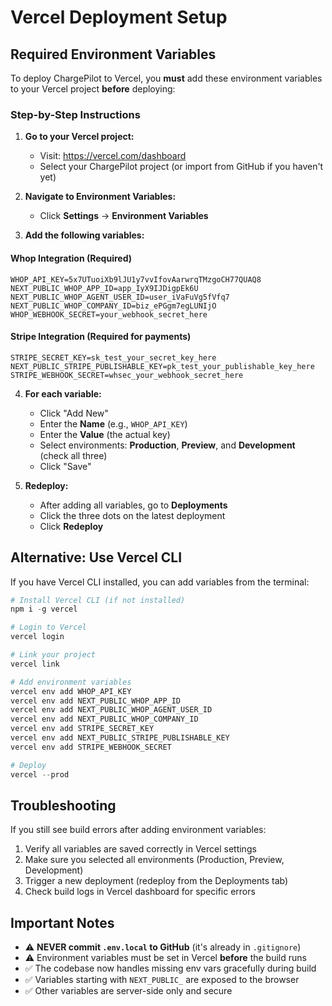 # Vercel Deployment Setup

## Required Environment Variables

To deploy ChargePilot to Vercel, you **must** add these environment variables to your Vercel project **before** deploying:

### Step-by-Step Instructions

1. **Go to your Vercel project:**
   - Visit: https://vercel.com/dashboard
   - Select your ChargePilot project (or import from GitHub if you haven't yet)

2. **Navigate to Environment Variables:**
   - Click **Settings** → **Environment Variables**

3. **Add the following variables:**

#### Whop Integration (Required)
```
WHOP_API_KEY=5x7UTuoiXb9lJU1y7vvIfovAarwrqTMzgoCH77QUAQ8
NEXT_PUBLIC_WHOP_APP_ID=app_IyX9IJDigpEk6U
NEXT_PUBLIC_WHOP_AGENT_USER_ID=user_iVaFuVg5fVfq7
NEXT_PUBLIC_WHOP_COMPANY_ID=biz_ePGgm7egLUNIjO
WHOP_WEBHOOK_SECRET=your_webhook_secret_here
```

#### Stripe Integration (Required for payments)
```
STRIPE_SECRET_KEY=sk_test_your_secret_key_here
NEXT_PUBLIC_STRIPE_PUBLISHABLE_KEY=pk_test_your_publishable_key_here
STRIPE_WEBHOOK_SECRET=whsec_your_webhook_secret_here
```

4. **For each variable:**
   - Click "Add New"
   - Enter the **Name** (e.g., `WHOP_API_KEY`)
   - Enter the **Value** (the actual key)
   - Select environments: **Production**, **Preview**, and **Development** (check all three)
   - Click "Save"

5. **Redeploy:**
   - After adding all variables, go to **Deployments**
   - Click the three dots on the latest deployment
   - Click **Redeploy**

## Alternative: Use Vercel CLI

If you have Vercel CLI installed, you can add variables from the terminal:

```powershell
# Install Vercel CLI (if not installed)
npm i -g vercel

# Login to Vercel
vercel login

# Link your project
vercel link

# Add environment variables
vercel env add WHOP_API_KEY
vercel env add NEXT_PUBLIC_WHOP_APP_ID
vercel env add NEXT_PUBLIC_WHOP_AGENT_USER_ID
vercel env add NEXT_PUBLIC_WHOP_COMPANY_ID
vercel env add STRIPE_SECRET_KEY
vercel env add NEXT_PUBLIC_STRIPE_PUBLISHABLE_KEY
vercel env add STRIPE_WEBHOOK_SECRET

# Deploy
vercel --prod
```

## Troubleshooting

If you still see build errors after adding environment variables:
1. Verify all variables are saved correctly in Vercel settings
2. Make sure you selected all environments (Production, Preview, Development)
3. Trigger a new deployment (redeploy from the Deployments tab)
4. Check build logs in Vercel dashboard for specific errors

## Important Notes

- ⚠️ **NEVER commit `.env.local` to GitHub** (it's already in `.gitignore`)
- ⚠️ Environment variables must be set in Vercel **before** the build runs
- ✅ The codebase now handles missing env vars gracefully during build
- ✅ Variables starting with `NEXT_PUBLIC_` are exposed to the browser
- ✅ Other variables are server-side only and secure
